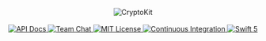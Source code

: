 <p align="center">
    <img src="https://user-images.githubusercontent.com/1342803/58572381-8fc6d580-8209-11e9-9d5b-66f3c3ebd5f2.png" alt="CryptoKit">
    <br>
    <br>
    <a href="https://api.vapor.codes/crypto-kit/master/CryptoKit/index.html">
        <img src="http://img.shields.io/badge/api-docs-2196f3.svg" alt="API Docs">
    </a>
    <a href="https://discord.gg/vapor">
        <img src="https://img.shields.io/discord/431917998102675485.svg" alt="Team Chat">
    </a>
    <a href="LICENSE">
        <img src="http://img.shields.io/badge/license-MIT-brightgreen.svg" alt="MIT License">
    </a>
    <a href="https://circleci.com/gh/vapor/crypto-kit">
        <img src="https://circleci.com/gh/vapor/crypto-kit.svg?style=shield" alt="Continuous Integration">
    </a>
    <a href="https://swift.org">
        <img src="http://img.shields.io/badge/swift-5-brightgreen.svg" alt="Swift 5">
    </a>
</p>
